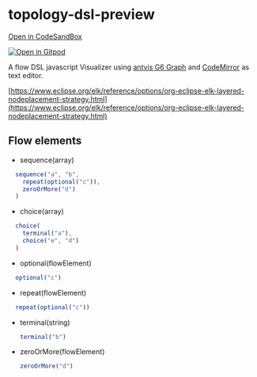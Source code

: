 # topology-dsl-preview
[Open in CodeSandBox](https://codesandbox.io/s/github/imaguiraga/lerna-preview-kyrcoh/tree/master/packages/topology-dsl-preview)

[![Open in Gitpod](https://gitpod.io/button/open-in-gitpod.svg)](https://gitpod.io/#https://github.com/imaguiraga/lerna-preview-kyrcoh/tree/master/packages/topology-dsl-preview)

A flow DSL javascript Visualizer using [antvis G6 Graph](https://g6.antv.vision/en)
and [CodeMirror](https://codemirror.net/) as text editor.

[https://www.eclipse.org/elk/reference/options/org-eclipse-elk-layered-nodeplacement-strategy.html](https://www.eclipse.org/elk/reference/options/org-eclipse-elk-layered-nodeplacement-strategy.html)

## Flow elements ##
- sequence(array)
```javascript
  sequence("a", "b", 
    repeat(optional("c")), 
    zeroOrMore("d")
  )
```  

- choice(array)
```javascript
  choice(
    terminal("a"),
    choice("e", "d")
  )
```  

- optional(flowElement)
```javascript
  optional("c")
```  

- repeat(flowElement)
```javascript
  repeat(optional("c"))
```  

- terminal(string)
  ```javascript
  terminal("b")
  ```

- zeroOrMore(flowElement)
  ```javascript
  zeroOrMore("d")
  ```

